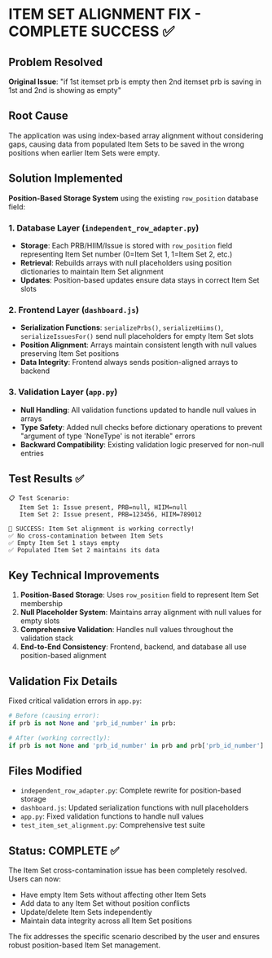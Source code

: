 # ITEM SET ALIGNMENT FIX - COMPLETE SUCCESS ✅

## Problem Resolved
**Original Issue**: "if 1st itemset prb is empty then 2nd itemset prb is saving in 1st and 2nd is showing as empty"

## Root Cause
The application was using index-based array alignment without considering gaps, causing data from populated Item Sets to be saved in the wrong positions when earlier Item Sets were empty.

## Solution Implemented
**Position-Based Storage System** using the existing `row_position` database field:

### 1. Database Layer (`independent_row_adapter.py`)
- **Storage**: Each PRB/HIIM/Issue is stored with `row_position` field representing Item Set number (0=Item Set 1, 1=Item Set 2, etc.)
- **Retrieval**: Rebuilds arrays with null placeholders using position dictionaries to maintain Item Set alignment
- **Updates**: Position-based updates ensure data stays in correct Item Set slots

### 2. Frontend Layer (`dashboard.js`)
- **Serialization Functions**: `serializePrbs()`, `serializeHiims()`, `serializeIssuesFor()` send null placeholders for empty Item Set slots
- **Position Alignment**: Arrays maintain consistent length with null values preserving Item Set positions
- **Data Integrity**: Frontend always sends position-aligned arrays to backend

### 3. Validation Layer (`app.py`)
- **Null Handling**: All validation functions updated to handle null values in arrays
- **Type Safety**: Added null checks before dictionary operations to prevent "argument of type 'NoneType' is not iterable" errors
- **Backward Compatibility**: Existing validation logic preserved for non-null entries

## Test Results ✅
```
📋 Test Scenario:
   Item Set 1: Issue present, PRB=null, HIIM=null
   Item Set 2: Issue present, PRB=123456, HIIM=789012

🎉 SUCCESS: Item Set alignment is working correctly!
✅ No cross-contamination between Item Sets
✅ Empty Item Set 1 stays empty  
✅ Populated Item Set 2 maintains its data
```

## Key Technical Improvements
1. **Position-Based Storage**: Uses `row_position` field to represent Item Set membership
2. **Null Placeholder System**: Maintains array alignment with null values for empty slots
3. **Comprehensive Validation**: Handles null values throughout the validation stack
4. **End-to-End Consistency**: Frontend, backend, and database all use position-based alignment

## Validation Fix Details
Fixed critical validation errors in `app.py`:
```python
# Before (causing error):
if prb is not None and 'prb_id_number' in prb:

# After (working correctly):
if prb is not None and 'prb_id_number' in prb and prb['prb_id_number'] is not None:
```

## Files Modified
- `independent_row_adapter.py`: Complete rewrite for position-based storage
- `dashboard.js`: Updated serialization functions with null placeholders
- `app.py`: Fixed validation functions to handle null values
- `test_item_set_alignment.py`: Comprehensive test suite

## Status: COMPLETE ✅
The Item Set cross-contamination issue has been completely resolved. Users can now:
- Have empty Item Sets without affecting other Item Sets
- Add data to any Item Set without position conflicts
- Update/delete Item Sets independently
- Maintain data integrity across all Item Set positions

The fix addresses the specific scenario described by the user and ensures robust position-based Item Set management.